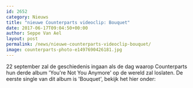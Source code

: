 ```yaml
---
id: 2652
category: Nieuws
title: "nieuwe Counterparts videoclip: Bouquet"
date: 2017-06-17T09:04:50+00:00
author: Seppe Van Ael
layout: post
permalink: /news/nieuwe-counterparts-videoclip-bouquet/
image: counterparts-photo-e1497690426181.jpg
---
```

22 september zal de geschiedenis ingaan als de dag waarop Counterparts hun derde album 'You're Not You Anymore' op de wereld zal loslaten. De eerste single van dit album is 'Bouquet', bekijk het hier onder:
